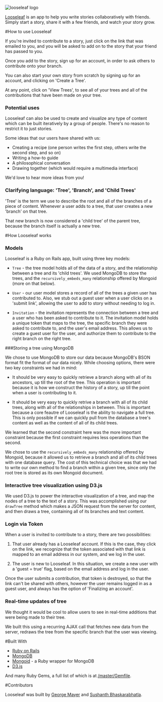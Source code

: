 ![looseleaf logo](http://i1282.photobucket.com/albums/a535/bhaskaraspb/looseleaf_zpsbcea3d9b.png "looseleaf logo")

[Looseleaf](http://looseleaf.me) is an app to help you write stories collaboratively with friends. Simply start a story, share it with a few friends, and watch your story grow.

#How to use Looseleaf

If you're invited to contribute to a story, just click on the link that was emailed to you, and you will be asked to add on to the story that your friend has passed to you.

Once you add to the story, sign up for an account, in order to ask others to contribute onto your branch.

You can also start your own story from scratch by signing up for an account, and clicking on 'Create a Tree'. 

At any point, click on 'View Trees', to see all of your trees and all of the contributions that have been made on your tree.

### Potential uses

Looseleaf can also be used to create and visualize any type of content which can be built iteratively by a group of people. There's no reason to restrict it to just stories.

Some ideas that our users have shared with us:
- Creating a recipe (one person writes the first step, others write the second step, and so on)
- Writing a how-to guide
- A philosophical conversation 
- Drawing together (which would require a multimedia interface)

We'd love to hear more ideas from you!

### Clarifying language: 'Tree', 'Branch', and 'Child Trees'

'Tree' is the term we use to describe the root and all of the branches of a piece of content. Whenever a user adds to a tree, that user creates a new 'branch' on that tree. 

That new branch is now considered a 'child tree' of the parent tree, because the branch itself is actually a new tree.

#How Looseleaf works

### Models

Looseleaf is a Ruby on Rails app, built using three key models:

- `Tree` - the tree model holds all of the data of a story, and the relationship between a tree and its 'child trees'. We used MongoDB to store the trees, and the `recursively_embeds_many` relationship offered by Mongoid (more on that below).

- `User` - our user model stores a record of all of the trees a given user has contributed to. Also, we stub out a guest user when a user clicks on a 'submit link', allowing the user to add to story without needing to log in.

- `Invitation` - the invitation represents the connection between a tree and a user who has been asked to contribute to it. The invitation model holds a unique token that maps to the tree, the specific branch they were asked to contribute to, and the user's email address. This allows us to create a guest user for the user, and authorize them to contribute to the right branch on the right tree.

###Storing a tree using MongoDB

We chose to use MongoDB to store our data because MongoDB's BSON format fit the format of our data nicely. While choosing options, there were two key constraints we had in mind:

- It should be very easy to quickly retrieve a branch along with all of its ancestors, up till the root of the tree. This operation is important because it is how we construct the history of a story, up till the point when a user is contributing to it.

- It should be very easy to quickly retrive a branch with all of its child trees, along with all of the relationships in between. This is important because a core feautre of Looseleaf is the ability to navigate a full tree. This is only possible if we can quickly pull from the database a tree's content as well as the content of all of its child trees.

We learned that the second constraint here was the more important constraint because the first constraint requires less operations than the second.

We chose to use the `recursively_embeds_many` relationship offered by Mongoid, because it allowed us to retrieve a branch and all of its child trees with one database query. The cost of this technical choice was that we had to write our own method to find a branch within a given tree, since only the root tree is stored as its own Mongoid document.

### Interactive tree visualization using D3.js

We used D3.js to power the interactive visualization of a tree, and map the nodes of a tree to the text of a story. This was accomplished using our `drawTree` method which makes a JSON request from the server for content, and then draws a tree, containing all of its branches and text content.

### Login via Token 

When a user is invited to contribute to a story, there are two possibilities:
1) That user already has a Looseleaf account. If this is the case, they click on the link, we recognize that the token associated with that link is mapped to an email address in our system, and we log in the user.

2) The user is new to Looseleaf. In this situation, we create a new user with a 'guest = true' flag, based on the email address and log in the user.

Once the user submits a contribution, that token is destroyed, so that the link can't be shared with others, however the user remains logged in as a guest user, and always has the option of 'Finalizing an account'.

### Real-time updates of tree

We thought it would be cool to allow users to see in real-time additions that were being made to their tree. 

We built this using a recurring AJAX call that fetches new data from the server, redraws the tree from the specific branch that the user was viewing. 

#Built With

- [Ruby on Rails](https://github.com/rails/rails)
- [MongoDB](https://www.mongodb.org/) 
- [Mongoid](http://mongoid.org/) - a Ruby wrapper for MongoDB
- [D3.js](http://d3js.org/) 

And many Ruby Gems, a full list of which is at [/master/Gemfile](https://github.com/gm-sb/looseleaf/blob/master/Gemfile).

#Contributors

Looseleaf was built by [George Mayer](https://github.com/georgemayer) and [Sushanth Bhaskarabhatla](https://github.com/bhaskaraspb).